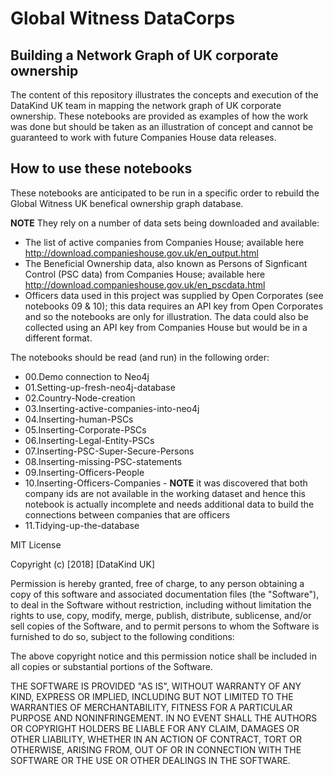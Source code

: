 # Global Witness DataCorps
## Building a Network Graph of UK corporate ownership

The content of this repository illustrates the concepts and execution of the DataKind UK team in mapping the network graph of UK corporate ownership. These notebooks are provided as examples of how the work was done but should be taken as an illustration of concept and cannot be guaranteed to work with future Companies House data releases.

## How to use these notebooks
These notebooks are anticipated to be run in a specific order to rebuild the Global Witness UK benefical ownership graph database. 

**NOTE** They rely on a number of data sets being downloaded and available:
- The list of active companies from Companies House; available here http://download.companieshouse.gov.uk/en_output.html
- The Beneficial Ownership data, also known as Persons of Signficant Control (PSC data) from Companies House; available here http://download.companieshouse.gov.uk/en_pscdata.html
- Officers data used in this project was supplied by Open Corporates (see notebooks 09 & 10); this data requires an API key from Open Corporates and so the notebooks are only for illustration. The data could also be collected using an API key from Companies House but would be in a different format.

The notebooks should be read (and run) in the following order:

- 00.Demo connection to Neo4j
- 01.Setting-up-fresh-neo4j-database
- 02.Country-Node-creation
- 03.Inserting-active-companies-into-neo4j
- 04.Inserting-human-PSCs
- 05.Inserting-Corporate-PSCs
- 06.Inserting-Legal-Entity-PSCs
- 07.Inserting-PSC-Super-Secure-Persons
- 08.Inserting-missing-PSC-statements
- 09.Inserting-Officers-People
- 10.Inserting-Officers-Companies - **NOTE** it was discovered that both company ids are not available in the working dataset and hence this notebook is actually incomplete and needs additional data to build the connections between companies that are officers
- 11.Tidying-up-the-database

MIT License

Copyright (c) [2018] [DataKind UK]

Permission is hereby granted, free of charge, to any person obtaining a copy
of this software and associated documentation files (the "Software"), to deal
in the Software without restriction, including without limitation the rights
to use, copy, modify, merge, publish, distribute, sublicense, and/or sell
copies of the Software, and to permit persons to whom the Software is
furnished to do so, subject to the following conditions:

The above copyright notice and this permission notice shall be included in all
copies or substantial portions of the Software.

THE SOFTWARE IS PROVIDED "AS IS", WITHOUT WARRANTY OF ANY KIND, EXPRESS OR
IMPLIED, INCLUDING BUT NOT LIMITED TO THE WARRANTIES OF MERCHANTABILITY,
FITNESS FOR A PARTICULAR PURPOSE AND NONINFRINGEMENT. IN NO EVENT SHALL THE
AUTHORS OR COPYRIGHT HOLDERS BE LIABLE FOR ANY CLAIM, DAMAGES OR OTHER
LIABILITY, WHETHER IN AN ACTION OF CONTRACT, TORT OR OTHERWISE, ARISING FROM,
OUT OF OR IN CONNECTION WITH THE SOFTWARE OR THE USE OR OTHER DEALINGS IN THE
SOFTWARE.
